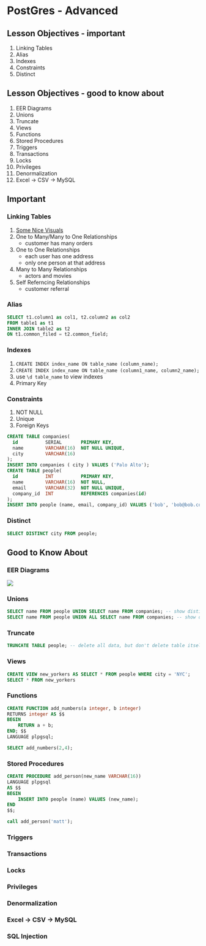 # PostGres - Advanced

## Lesson Objectives - important

1. Linking Tables
1. Alias
1. Indexes
1. Constraints
1. Distinct

## Lesson Objectives - good to know about

1. EER Diagrams
1. Unions
1. Truncate
1. Views
1. Functions
1. Stored Procedures
1. Triggers
1. Transactions
1. Locks
1. Privileges
1. Denormalization
1. Excel -> CSV -> MySQL

## Important

### Linking Tables

1. [Some Nice Visuals](http://code.tutsplus.com/articles/sql-for-beginners-part-3-database-relationships--net-8561)
1. One to Many/Many to One Relationships
	- customer has many orders
1. One to One Relationships
	- each user has one address
	- only one person at that address
1. Many to Many Relationships
	- actors and movies
1. Self Referncing Relationships
	- customer referral

### Alias

```sql
SELECT t1.column1 as col1, t2.column2 as col2
FROM table1 as t1
INNER JOIN table2 as t2
ON t1.common_filed = t2.common_field;
```

### Indexes

1. `CREATE INDEX index_name ON table_name (column_name);`
1. `CREATE INDEX index_name ON table_name (column1_name, column2_name);`
1. use `\d table_name` to view indexes
1. Primary Key

### Constraints

1. NOT NULL	
1. Unique
1. Foreign Keys

```sql
CREATE TABLE companies(
  id          SERIAL       PRIMARY KEY,
  name        VARCHAR(16)  NOT NULL UNIQUE,
  city        VARCHAR(16)
);
INSERT INTO companies ( city ) VALUES ('Palo Alto');
CREATE TABLE people(
  id          INT          PRIMARY KEY,
  name        VARCHAR(16)  NOT NULL,
  email       VARCHAR(32)  NOT NULL UNIQUE,
  company_id  INT          REFERENCES companies(id)
);
INSERT INTO people (name, email, company_id) VALUES ('bob', 'bob@bob.com', 999)
```

### Distinct

```sql
SELECT DISTINCT city FROM people;
```

## Good to Know About

### EER Diagrams

![](https://cdn.tutsplus.com/cdn-cgi/image/width=992/net/uploads/legacy/538_sql3/ss_6.png)

### Unions

```sql
SELECT name FROM people UNION SELECT name FROM companies; -- show distinct values
SELECT name FROM people UNION ALL SELECT name FROM companies; -- show duplicates
```

### Truncate

```sql
TRUNCATE TABLE people; -- delete all data, but don't delete table itself
```

### Views

```sql
CREATE VIEW new_yorkers AS SELECT * FROM people WHERE city = 'NYC';
SELECT * FROM new_yorkers
```

### Functions

```sql
CREATE FUNCTION add_numbers(a integer, b integer)
RETURNS integer AS $$
BEGIN
	RETURN a + b;
END; $$
LANGUAGE plpgsql;

SELECT add_numbers(2,4);
```

### Stored Procedures

```sql
CREATE PROCEDURE add_person(new_name VARCHAR(16))
LANGUAGE plpgsql
AS $$
BEGIN
	INSERT INTO people (name) VALUES (new_name);
END
$$;

call add_person('matt');
```

### Triggers

### Transactions

### Locks

### Privileges

### Denormalization

### Excel -> CSV -> MySQL

### SQL Injection
